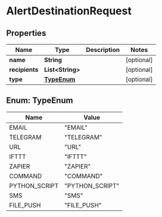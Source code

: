 
# AlertDestinationRequest

## Properties
Name | Type | Description | Notes
------------ | ------------- | ------------- | -------------
**name** | **String** |  |  [optional]
**recipients** | **List&lt;String&gt;** |  |  [optional]
**type** | [**TypeEnum**](#TypeEnum) |  |  [optional]


<a name="TypeEnum"></a>
## Enum: TypeEnum
Name | Value
---- | -----
EMAIL | &quot;EMAIL&quot;
TELEGRAM | &quot;TELEGRAM&quot;
URL | &quot;URL&quot;
IFTTT | &quot;IFTTT&quot;
ZAPIER | &quot;ZAPIER&quot;
COMMAND | &quot;COMMAND&quot;
PYTHON_SCRIPT | &quot;PYTHON_SCRIPT&quot;
SMS | &quot;SMS&quot;
FILE_PUSH | &quot;FILE_PUSH&quot;



